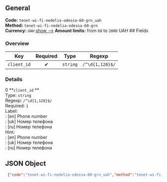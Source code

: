 ## General 
**Code:** `tenet-wi-fi-nedelia-odessa-60-grn_uah`  
**Method:** `tenet-wi-fi-nedelia-odessa-60-grn`  
**Currency:** `UAH` [show -->]() 
**Amount limits:** from `60`  to `2000`  UAH ## Fields 
### Overview 
|Key|Required|Type|Regexp| 
|:---:|:---:|:---:|:---:| 
|`client_id` |✔ |`string` |`/^\d{1,128}$/` | 
 
### Details 
0 **`client_id` **  
Type: `string`  
Regexp: `/^\d{1,128}$/`  
Required: `1`  
Label:  
: [en] Phone number  
: [uk] Номер телефона  
: [ru] Номер телефона  
Hint:  
: [en] Phone number  
: [uk] Номер телефона  
: [ru] Номер телефона  
## JSON Object 
```json
 {"code":"tenet-wi-fi-nedelia-odessa-60-grn_uah","method":"tenet-wi-fi-nedelia-odessa-60-grn","currency":"UAH","fields":[{"key":"client_id","type":"string","label":{"en":"Phone number","uk":"\u041d\u043e\u043c\u0435\u0440 \u0442\u0435\u043b\u0435\u0444\u043e\u043d\u0430","ru":"\u041d\u043e\u043c\u0435\u0440 \u0442\u0435\u043b\u0435\u0444\u043e\u043d\u0430"},"regexp":"\/^\\d{1,128}$\/","required":true,"position":1,"hint":{"en":"Phone number","uk":"\u041d\u043e\u043c\u0435\u0440 \u0442\u0435\u043b\u0435\u0444\u043e\u043d\u0430","ru":"\u041d\u043e\u043c\u0435\u0440 \u0442\u0435\u043b\u0435\u0444\u043e\u043d\u0430"},"example":"501234567"}],"amount_min":60,"amount_max":2000}```  
